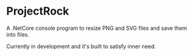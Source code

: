 # ProjectRock
A .NetCore console program to resize PNG and SVG files and save them into files.

Currently in development and it's built to satisfy inner need.
